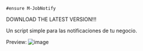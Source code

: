     #ensure M-JobNotify

DOWNLOAD THE LATEST VERSION!!!



Un script simple para las notificaciones de tu negocio.




Preview:
![image](https://github.com/M-DEVELOPMENT23/M-JobNotify/assets/69606982/dbd1d082-ab4a-433a-a515-d3176ca58863)

